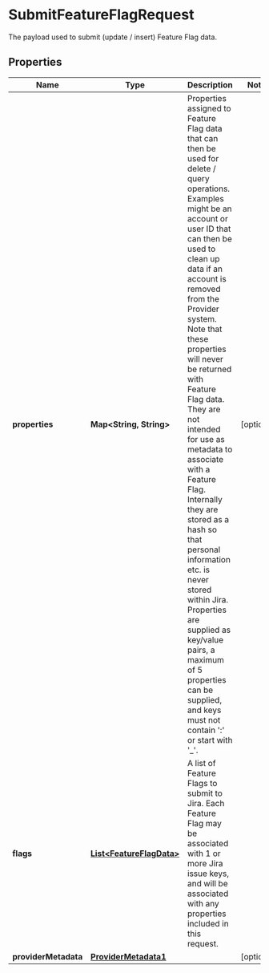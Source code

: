 

# SubmitFeatureFlagRequest

The payload used to submit (update / insert) Feature Flag data.

## Properties

| Name | Type | Description | Notes |
|------------ | ------------- | ------------- | -------------|
|**properties** | **Map&lt;String, String&gt;** | Properties assigned to Feature Flag data that can then be used for delete / query operations.  Examples might be an account or user ID that can then be used to clean up data if an account is removed from the Provider system.  Note that these properties will never be returned with Feature Flag data. They are not intended for use as metadata to associate with a Feature Flag. Internally they are stored as a hash so that personal information etc. is never stored within Jira.  Properties are supplied as key/value pairs, a maximum of 5 properties can be supplied, and keys must not contain &#39;:&#39; or start with &#39;_&#39;.  |  [optional] |
|**flags** | [**List&lt;FeatureFlagData&gt;**](FeatureFlagData.md) | A list of Feature Flags to submit to Jira.  Each Feature Flag may be associated with 1 or more Jira issue keys, and will be associated with any properties included in this request.  |  |
|**providerMetadata** | [**ProviderMetadata1**](ProviderMetadata1.md) |  |  [optional] |



